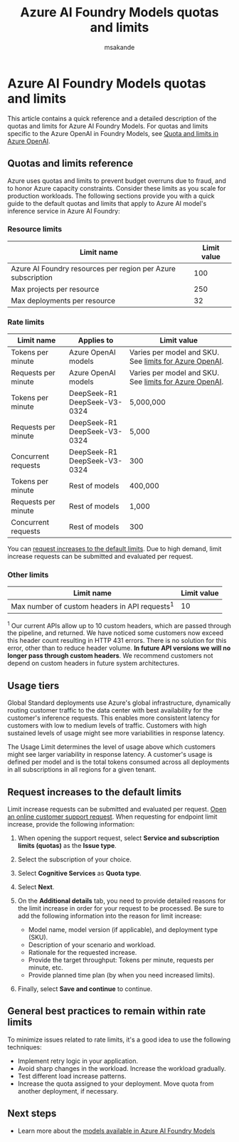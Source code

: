 ﻿---
title: Azure AI Foundry Models quotas and limits
titleSuffix: Azure AI Foundry
description: Quick reference, detailed description, and best practices on the quotas and limits for the Azure AI Foundry service.
author: msakande
ms.service: azure-ai-model-inference
ms.custom: ignite-2024, github-universe-2024
ms.topic: concept-article
ms.date: 05/19/2025
ms.author: mopeakande
ms.reviewer: fasantia
reviewer: santiagxf
---

# Azure AI Foundry Models quotas and limits

This article contains a quick reference and a detailed description of the quotas and limits for Azure AI Foundry Models. For quotas and limits specific to the Azure OpenAI in Foundry Models, see [Quota and limits in Azure OpenAI](../openai/quotas-limits.md).

## Quotas and limits reference

Azure uses quotas and limits to prevent budget overruns due to fraud, and to honor Azure capacity constraints. Consider these limits as you scale for production workloads. The following sections provide you with a quick guide to the default quotas and limits that apply to Azure AI model's inference service in Azure AI Foundry:

### Resource limits

| Limit name | Limit value |
|--|--|
| Azure AI Foundry resources per region per Azure subscription | 100 |
| Max projects per resource | 250 |
| Max deployments per resource | 32 | 

### Rate limits

| Limit name           | Applies to          | Limit value |
| -------------------- | ------------------- | ----------- |
| Tokens per minute    | Azure OpenAI models | Varies per model and SKU. See [limits for Azure OpenAI](../openai/quotas-limits.md). |
| Requests per minute  | Azure OpenAI models | Varies per model and SKU. See [limits for Azure OpenAI](../openai/quotas-limits.md). |
| Tokens per minute    | DeepSeek-R1<br />DeepSeek-V3-0324         | 5,000,000 |
| Requests per minute  | DeepSeek-R1<br />DeepSeek-V3-0324         | 5,000     |
| Concurrent requests  | DeepSeek-R1<br />DeepSeek-V3-0324         | 300       |
| Tokens per minute    | Rest of models      | 400,000   |
| Requests per minute  | Rest of models      | 1,000     |
| Concurrent requests  | Rest of models      | 300       |

You can [request increases to the default limits](#request-increases-to-the-default-limits). Due to high demand, limit increase requests can be submitted and evaluated per request.

### Other limits

| Limit name | Limit value |
|--|--|
| Max number of custom headers in API requests<sup>1</sup> | 10 |

<sup>1</sup> Our current APIs allow up to 10 custom headers, which are passed through the pipeline, and returned. We have noticed some customers now exceed this header count resulting in HTTP 431 errors. There is no solution for this error, other than to reduce header volume. **In future API versions we will no longer pass through custom headers**. We recommend customers not depend on custom headers in future system architectures.

## Usage tiers

Global Standard deployments use Azure's global infrastructure, dynamically routing customer traffic to the data center with best availability for the customer's inference requests. This enables more consistent latency for customers with low to medium levels of traffic. Customers with high sustained levels of usage might see more variabilities in response latency.

The Usage Limit determines the level of usage above which customers might see larger variability in response latency. A customer's usage is defined per model and is the total tokens consumed across all deployments in all subscriptions in all regions for a given tenant.

## Request increases to the default limits

Limit increase requests can be submitted and evaluated per request. [Open an online customer support request](https://portal.azure.com/#blade/Microsoft_Azure_Support/HelpAndSupportBlade/newsupportrequest/). When requesting for endpoint limit increase, provide the following information:

1. When opening the support request, select **Service and subscription limits (quotas)** as the **Issue type**.

1. Select the subscription of your choice.

1. Select **Cognitive Services** as **Quota type**.

1. Select **Next**.

1. On the **Additional details** tab, you need to provide detailed reasons for the limit increase in order for your request to be processed. Be sure to add the following information into the reason for limit increase:

   * Model name, model version (if applicable), and deployment type (SKU).
   * Description of your scenario and workload.
   * Rationale for the requested increase.
   * Provide the target throughput: Tokens per minute, requests per minute, etc.
   * Provide planned time plan (by when you need increased limits).

1. Finally, select **Save and continue** to continue.

## General best practices to remain within rate limits

To minimize issues related to rate limits, it's a good idea to use the following techniques:

- Implement retry logic in your application.
- Avoid sharp changes in the workload. Increase the workload gradually.
- Test different load increase patterns.
- Increase the quota assigned to your deployment. Move quota from another deployment, if necessary.

## Next steps

* Learn more about the [models available in Azure AI Foundry Models](../model-inference/concepts/models.md)
